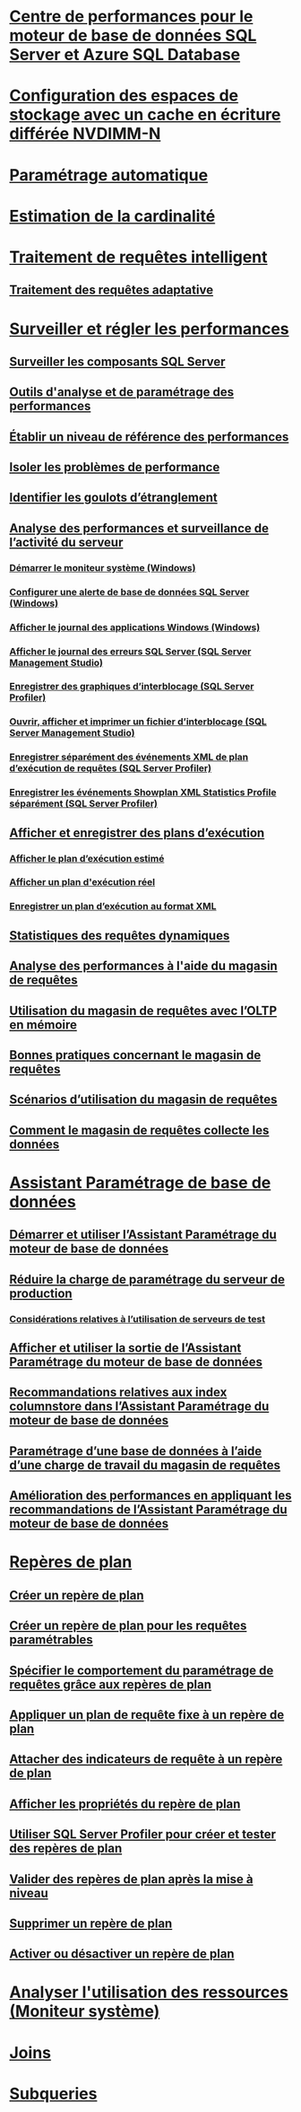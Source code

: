
# [Centre de performances pour le moteur de base de données SQL Server et Azure SQL Database](performance-center-for-sql-server-database-engine-and-azure-sql-database.md)  
# [Configuration des espaces de stockage avec un cache en écriture différée NVDIMM-N](configuring-storage-spaces-with-a-nvdimm-n-write-back-cache.md)  

# [Paramétrage automatique](../automatic-tuning/automatic-tuning.md)
# [Estimation de la cardinalité](cardinality-estimation-sql-server.md)  
# [Traitement de requêtes intelligent](intelligent-query-processing.md)
## [Traitement des requêtes adaptative](adaptive-query-processing.md)

# [Surveiller et régler les performances](monitor-and-tune-for-performance.md)  
## [Surveiller les composants SQL Server](monitor-sql-server-components.md)  
## [Outils d'analyse et de paramétrage des performances](performance-monitoring-and-tuning-tools.md)  

## [Établir un niveau de référence des performances](establish-a-performance-baseline.md)  
## [Isoler les problèmes de performance](isolate-performance-problems.md)  
## [Identifier les goulots d’étranglement](identify-bottlenecks.md)  
## [Analyse des performances et surveillance de l’activité du serveur](server-performance-and-activity-monitoring.md)  
### [Démarrer le moniteur système (Windows)](start-system-monitor-windows.md)  
### [Configurer une alerte de base de données SQL Server (Windows)](set-up-a-sql-server-database-alert-windows.md)  
### [Afficher le journal des applications Windows (Windows)](view-the-windows-application-log-windows-10.md)  
### [Afficher le journal des erreurs SQL Server (SQL Server Management Studio)](view-the-sql-server-error-log-sql-server-management-studio.md)  
### [Enregistrer des graphiques d’interblocage (SQL Server Profiler)](save-deadlock-graphs-sql-server-profiler.md)  
### [Ouvrir, afficher et imprimer un fichier d’interblocage (SQL Server Management Studio)](open-view-and-print-a-deadlock-file-sql-server-management-studio.md)  
### [Enregistrer séparément des événements XML de plan d’exécution de requêtes (SQL Server Profiler)](save-showplan-xml-events-separately-sql-server-profiler.md)  
### [Enregistrer les événements Showplan XML Statistics Profile séparément (SQL Server Profiler)](save-showplan-xml-statistics-profile-events-separately-sql-server-profiler.md)  
## [Afficher et enregistrer des plans d’exécution](display-and-save-execution-plans.md)  
### [Afficher le plan d’exécution estimé](display-the-estimated-execution-plan.md)  
### [Afficher un plan d'exécution réel](display-an-actual-execution-plan.md)  
### [Enregistrer un plan d’exécution au format XML](save-an-execution-plan-in-xml-format.md)  
## [Statistiques des requêtes dynamiques](live-query-statistics.md)  
## [Analyse des performances à l'aide du magasin de requêtes](monitoring-performance-by-using-the-query-store.md)  
## [Utilisation du magasin de requêtes avec l’OLTP en mémoire](using-the-query-store-with-in-memory-oltp.md)  
## [Bonnes pratiques concernant le magasin de requêtes](best-practice-with-the-query-store.md)  
## [Scénarios d’utilisation du magasin de requêtes](query-store-usage-scenarios.md)  
## [Comment le magasin de requêtes collecte les données](how-query-store-collects-data.md)  


# [Assistant Paramétrage de base de données](database-engine-tuning-advisor.md)  
## [Démarrer et utiliser l’Assistant Paramétrage du moteur de base de données](start-and-use-the-database-engine-tuning-advisor.md)  
## [Réduire la charge de paramétrage du serveur de production](reduce-the-production-server-tuning-load.md)  
### [Considérations relatives à l’utilisation de serveurs de test](considerations-for-using-test-servers.md)  
## [Afficher et utiliser la sortie de l’Assistant Paramétrage du moteur de base de données](view-and-work-with-the-output-from-the-database-engine-tuning-advisor.md)  
## [Recommandations relatives aux index columnstore dans l’Assistant Paramétrage du moteur de base de données](columnstore-index-recommendations-in-database-engine-tuning-advisor-dta.md)  
## [Paramétrage d’une base de données à l’aide d’une charge de travail du magasin de requêtes](tuning-database-using-workload-from-query-store.md)  
## [Amélioration des performances en appliquant les recommandations de l’Assistant Paramétrage du moteur de base de données](performance-improvements-using-dta-recommendations.md)  

# [Repères de plan](plan-guides.md)  
## [Créer un repère de plan](create-a-new-plan-guide.md)  
## [Créer un repère de plan pour les requêtes paramétrables](create-a-plan-guide-for-parameterized-queries.md)  
## [Spécifier le comportement du paramétrage de requêtes grâce aux repères de plan](specify-query-parameterization-behavior-by-using-plan-guides.md)  
## [Appliquer un plan de requête fixe à un repère de plan](apply-a-fixed-query-plan-to-a-plan-guide.md)  
## [Attacher des indicateurs de requête à un repère de plan](attach-query-hints-to-a-plan-guide.md)  
## [Afficher les propriétés du repère de plan](view-plan-guide-properties.md)  
## [Utiliser SQL Server Profiler pour créer et tester des repères de plan](use-sql-server-profiler-to-create-and-test-plan-guides.md)  
## [Valider des repères de plan après la mise à niveau](validate-plan-guides-after-upgrade.md)  
## [Supprimer un repère de plan](delete-a-plan-guide.md)  
## [Activer ou désactiver un repère de plan](enable-or-disable-a-plan-guide.md)  

# [Analyser l'utilisation des ressources (Moniteur système)](../performance-monitor/monitor-resource-usage-system-monitor.md)    

# [Joins](joins.md)   

# [Subqueries](subqueries.md)    
